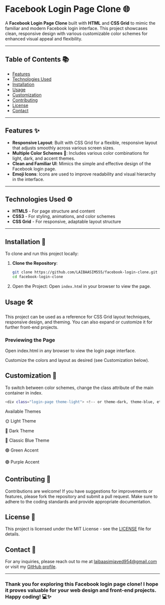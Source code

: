 # Facebook Login Page Clone 🌐

A **Facebook Login Page Clone** built with **HTML** and **CSS Grid** to mimic the familiar and modern Facebook login interface. This project showcases clean, responsive design with various customizable color schemes for enhanced visual appeal and flexibility.

---

## Table of Contents 📚

- [Features](#features-✨)
- [Technologies Used](#technologies-used-⚙️)
- [Installation](#installation-🚀)
- [Usage](#usage-🛠️)
- [Customization](#customization-🎨)
- [Contributing](#contributing-🤝)
- [License](#license-📜)
- [Contact](#contact-📧)

---

## Features ✨

- **Responsive Layout**: Built with CSS Grid for a flexible, responsive layout that adjusts smoothly across various screen sizes.
- **Multiple Color Schemes** 🌈: Includes various color combinations for light, dark, and accent themes.
- **Clean and Familiar UI**: Mimics the simple and effective design of the Facebook login page.
- **Emoji Icons**: Icons are used to improve readability and visual hierarchy in the interface.

---

## Technologies Used ⚙️

- **HTML5** - For page structure and content
- **CSS3** - For styling, animations, and color schemes
- **CSS Grid** - For responsive, adaptable layout structure

---

## Installation 🚀

To clone and run this project locally:

1. **Clone the Repository**:
   ```bash
   git clone https://github.com/LAIBAASIM555/facebook-login-clone.git
   cd facebook-login-clone
2. Open the Project: Open ``index.htm``l in your browser to view the page.




##  Usage 🛠️
This project can be used as a reference for CSS Grid layout techniques, responsive design, and theming. You can also expand or customize it for further front-end projects.


### Previewing the Page
Open index.html in any browser to view the login page interface.

Customize the colors and layout as desired (see Customization below).

## Customization 🎨
To switch between color schemes, change the class attribute of the main container in index.
   ```bash
   <div class="login-page theme-light"> <!-- or theme-dark, theme-blue, etc. -->
   ```

Available Themes

🌞 Light Theme

🌙 Dark Theme

💙 Classic Blue Theme

🟢 Green Accent


🟣 Purple Accent


## Contributing 🤝

Contributions are welcome! If you have suggestions for improvements or features, please fork the repository and submit a pull request. Make sure to adhere to the coding standards and provide appropriate documentation.

## License 📜

This project is licensed under the MIT License - see the [LICENSE](LICENSE) file for details.

## Contact 📧

For any inquiries, please reach out to me at [laibaasimjaved954@gmail.com](laibaasimjaved954@gmail.com) or visit my [GitHub profile](https://github.com/LAIBAASIM555).

---

### Thank you for exploring this Facebook login page clone! I hope it proves valuable for your web design and front-end projects. Happy coding! 💻✨

```
